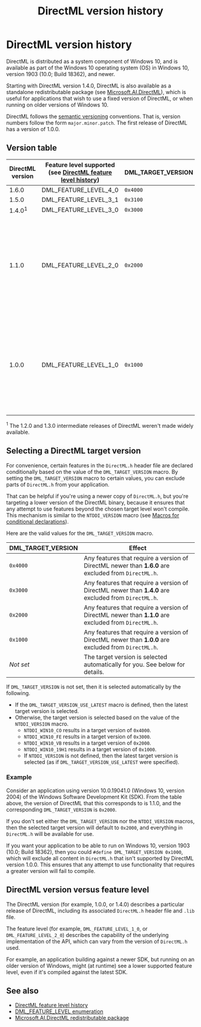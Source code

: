 ﻿---
title: DirectML version history
description: DirectML is distributed as a system component of Windows 10, and is available as part of the Windows 10 operating system (OS) in Windows 10, version 1903 (10.0; Build 18362), and newer.
ms.localizationpriority: high
ms.topic: article
ms.date: 11/05/2020
---

# DirectML version history

DirectML is distributed as a system component of Windows 10, and is available as part of the Windows 10 operating system (OS) in Windows 10, version 1903 (10.0; Build 18362), and newer.

Starting with DirectML version 1.4.0, DirectML is also available as a standalone redistributable package (see [Microsoft.AI.DirectML](https://www.nuget.org/packages/Microsoft.AI.DirectML/)), which is useful for applications that wish to use a fixed version of DirectML, or when running on older versions of Windows 10.

DirectML follows the [semantic versioning](https://semver.org/) conventions. That is, version numbers follow the form `major.minor.patch`. The first release of DirectML has a version of 1.0.0.

## Version table

|DirectML version|Feature level supported (see [DirectML feature level history](./dml-feature-level-history.md))|DML_TARGET_VERSION|First available in|First available in (Redistributable)|
|-|-|-|-|-|
|1.6.0|DML_FEATURE_LEVEL_4_0|`0x4000`|N/A|[DirectML-1.6.0](https://www.nuget.org/packages/Microsoft.AI.DirectML/1.6.0)|
|1.5.0|DML_FEATURE_LEVEL_3_1|`0x3100`|N/A|[DirectML-1.5.0](https://www.nuget.org/packages/Microsoft.AI.DirectML/1.5.0)|
|1.4.0<sup>1</sup>|DML_FEATURE_LEVEL_3_0|`0x3000`|N/A|[DirectML-1.4.0](https://www.nuget.org/packages/Microsoft.AI.DirectML/1.4.0)|
|1.1.0|DML_FEATURE_LEVEL_2_0|`0x2000`|Windows 10, version 2004 (10.0; Build 19041) (Windows 10 May 2020 Update). Aka "20H1".|N/A|
|1.0.0|DML_FEATURE_LEVEL_1_0|`0x1000`|Windows 10, version 1903 (10.0; Build 18362) (Windows 10 May 2019 Update). Aka "19H1".|N/A|

<sup>1</sup> The 1.2.0 and 1.3.0 intermediate releases of DirectML weren't made widely available.

## Selecting a DirectML target version

For convenience, certain features in the `DirectML.h` header file are declared conditionally based on the value of the `DML_TARGET_VERSION` macro. By setting the `DML_TARGET_VERSION` macro to certain values, you can exclude parts of `DirectML.h` from your application.

That can be helpful if you're using a newer copy of `DirectML.h`, but you're targeting a lower version of the DirectML binary, because it ensures that any attempt to use features beyond the chosen target level won't compile. This mechanism is similar to the `NTDDI_VERSION` macro (see [Macros for conditional declarations](../winprog/using-the-windows-headers.md#macros-for-conditional-declarations)).

Here are the valid values for the `DML_TARGET_VERSION` macro.

|DML_TARGET_VERSION|Effect|
|-|-|
|`0x4000`|Any features that require a version of DirectML newer than **1.6.0** are excluded from `DirectML.h`.|
|`0x3000`|Any features that require a version of DirectML newer than **1.4.0** are excluded from `DirectML.h`.|
|`0x2000`|Any features that require a version of DirectML newer than **1.1.0** are excluded from `DirectML.h`.|
|`0x1000`|Any features that require a version of DirectML newer than **1.0.0** are excluded from `DirectML.h`.|
|*Not set*|The target version is selected automatically for you. See below for details.|

If `DML_TARGET_VERSION` is not set, then it is selected automatically by the following.

* If the `DML_TARGET_VERSION_USE_LATEST` macro is defined, then the latest target version is selected.
* Otherwise, the target version is selected based on the value of the `NTDDI_VERSION` macro.
  *  `NTDDI_WIN10_CO` results in a target version of `0x4000`.
  *  `NTDDI_WIN10_FE` results in a target version of `0x3000`.
  *  `NTDDI_WIN10_VB` results in a target version of `0x2000`.
  *  `NTDDI_WIN10_19H1` results in a target version of `0x1000`.
  *  If `NTDDI_VERSION` is not defined, then the latest target version is selected (as if `DML_TARGET_VERSION_USE_LATEST` were specified).

### Example

Consider an application using version 10.0.19041.0 (Windows 10, version 2004) of the Windows Software Development Kit (SDK). From the table above, the version of DirectML that this corresponds to is 1.1.0, and the corresponding `DML_TARGET_VERSION` is `0x2000`.

If you don't set either the `DML_TARGET_VERSION` nor the `NTDDI_VERSION` macros, then the selected target version will default to `0x2000`, and everything in `DirectML.h` will be available for use.

If you want your application to be able to run on Windows 10, version 1903 (10.0; Build 18362), then you could `#define DML_TARGET_VERSION 0x1000`, which will exclude all content in `DirectML.h` that isn't supported by DirectML version 1.0.0. This ensures that any attempt to use functionality that requires a greater version will fail to compile.

## DirectML version versus feature level

The DirectML version (for example, 1.0.0, or 1.4.0) describes a particular release of DirectML, including its associated `DirectML.h` header file and `.lib` file.

The feature level (for example, `DML_FEATURE_LEVEL_1_0`, or `DML_FEATURE_LEVEL_2_0`) describes the capability of the underlying implementation of the API, which can vary from the version of `DirectML.h` used.

For example, an application building against a newer SDK, but running on an older version of Windows, might (at runtime) see a lower supported feature level, even if it's compiled against the latest SDK.

## See also

* [DirectML feature level history](./dml-feature-level-history.md)
* [DML_FEATURE_LEVEL enumeration](/windows/win32/api/directml/ne-directml-dml_feature_level)
* [Microsoft.AI.DirectML redistributable package](https://www.nuget.org/packages/Microsoft.AI.DirectML/)